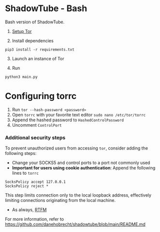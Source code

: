 # ShadowTube - Bash

Bash version of ShadowTube.

1. [Setup Tor](https://github.com/danehobrecht/shadowtube-bash/blob/main/torinst.md)

2. Install dependencies

`pip3 install -r requirements.txt`

3. Launch an instance of Tor

4. Run

`python3 main.py`
# Configuring torrc
1. Run `tor --hash-password <password>`
2. Open `torrc` with your favorite text editor `sudo nano /etc/tor/torrc`
4. Append the hashed password to `HashedControlPassword`
5. Uncomment `ControlPort`
### Additional security steps
To prevent unauthorized users from accessing `tor`, consider adding the following steps:
- Change your SOCKS5 and control ports to a port not commonly used
- **Important for users using cookie authentication**: Append the following lines to `torrc`
```
SocksPolicy accept 127.0.0.1
SocksPolicy reject *
```
This step limits connection only to the local loopback address, effectively limiting connections originating from the local machine.
- As always, [RTFM](https://tor.void.gr/docs/tor-manual.html.en)

For more information, refer to https://github.com/danehobrecht/shadowtube/blob/main/README.md
